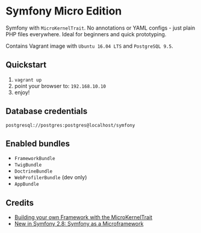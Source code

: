 Symfony Micro Edition
=====================

Symfony with `MicroKernelTrait`. No annotations or YAML configs - just plain PHP
files everywhere. Ideal for beginners and quick prototyping.

Contains Vagrant image with `Ubuntu 16.04 LTS` and `PostgreSQL 9.5`.

Quickstart
----------

1. `vagrant up`
2. point your browser to: `192.168.10.10`
3. enjoy!

Database credentials
--------------------

`postgresql://postgres:postgres@localhost/symfony`

Enabled bundles
---------------

- `FrameworkBundle`
- `TwigBundle`
- `DoctrineBundle`
- `WebProfilerBundle` (dev only)
- `AppBundle`

Credits
-------

- [Building your own Framework with the MicroKernelTrait](http://symfony.com/doc/current/configuration/micro_kernel_trait.html)
- [New in Symfony 2.8: Symfony as a Microframework](http://symfony.com/blog/new-in-symfony-2-8-symfony-as-a-microframework)
